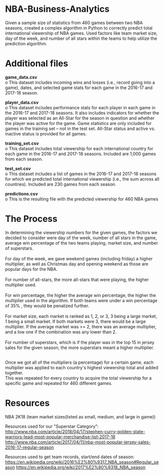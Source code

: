 # NBA-Business-Analytics
Given a sample size of statistics from 460 games between two NBA seasons, created a complex algorithm in Python to correctly predict total international viewership of NBA games. Used factors like team market size, day of the week, and number of all stars within the teams to help utilize the prediction algorithm. 

# Additional files
**game_data.csv**<br />
o This dataset includes incoming wins and losses (i.e., record going into a game), dates, and selected game stats for each game in the 2016-17 and 2017-18 season. <br />

**player_data.csv <br />**
o This dataset includes performance stats for each player in each game in the 2016-17 and 2017-18 seasons. It also includes indicators for whether the player was selected as an All-Star for the season in question and whether the player was active for the game. Game statistics are only included for games in the training set – not in the test set. All-Star status and active vs. inactive status is provided for all games. <br />

**training_set.csv <br />**
o This dataset includes total viewership for each international country for each game in the 2016-17 and 2017-18 seasons. Included are 1,000 games from each season. <br />

**test_set.csv <br />**
o This dataset includes a list of games in the 2016-17 and 2017-18 seasons for which we predicted total international viewership (i.e., the sum across all countries). Included are 230 games from each season. <br />

**predictions.csv <br />**
o This is the resulting file with the predicted viewership for 460 NBA games <br />

# The Process
In determining the viewership numbers for the given games, the factors we decided to consider were day of the week, number of all stars in the game, average win percentage of the two teams playing, market size, and number of superstars. <br /> <br />
For day of the week, we gave weekend games (including friday) a higher multiplier, as well as Christmas day and opening weekend as those are popular days for the NBA. <br /> <br />
For number of all-stars, the more all-stars that were playing, the higher multiplier used. <br /> <br />
For win percentage, the higher the average win percentage, the higher the multiplier used in the algorithm. If both teams were under a win percentage of 35% , they would be penalized further. <br /> <br />
For market size, each market is ranked as 1, 2, or 3, 3 being a large market, 1 being a small market. If both markets were 3, there would be a large multiplier. If the average market was >= 2, there was an average multiplier, and a low one if the combination was any lower than 2. <br /> <br />
For number of superstars, which is if the player was in the top 15 in jersey sales for the given season, the more superstars meant a higher multiplier. <br /> <br />

Once we got all of the multipliers (a percentage) for a certain game, each multiplier was applied to each country's highest viewership total and added together. <br />
This was repeated for every country to acquire the total viewership for a specific game and repeated for 460 different games. <br />

# Resources
NBA 2K18 (team market sizes(listed as small, medium, and large in game))

Resources used for our "Superstar Category": <br />
http://www.nba.com/article/2018/04/17/stephen-curry-golden-state-warriors-lead-most-popular-merchandise-list-2017-18
http://www.nba.com/article/2017/04/11/nba-most-popular-jersey-sales-2016-17-regular-season

Resources used to get team records, start/end dates of season: <br />
https://en.wikipedia.org/wiki/2016%E2%80%9317_NBA_season#Regular_season
https://en.wikipedia.org/wiki/2017%E2%80%9318_NBA_season
